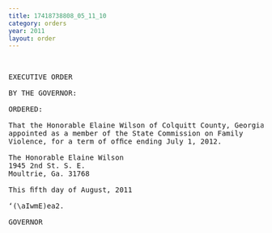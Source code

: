 ```yaml
---
title: 17418738808_05_11_10
category: orders
year: 2011
layout: order
---
```


<pre> 

EXECUTIVE ORDER

BY THE GOVERNOR:

ORDERED:

That the Honorable Elaine Wilson of Colquitt County, Georgia, is
appointed as a member of the State Commission on Family
Violence, for a term of ofﬁce ending July 1, 2012.

The Honorable Elaine Wilson
1945 2nd St. S. E.
Moultrie, Ga. 31768

This ﬁfth day of August, 2011

‘(\aIwmE)ea2.

GOVERNOR

</pre>
